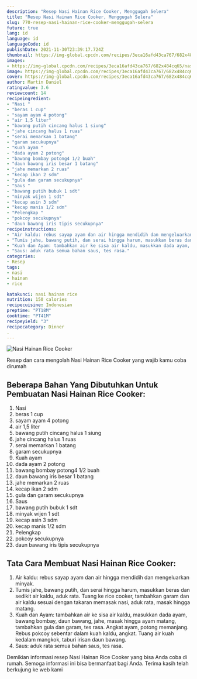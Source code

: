 ```yaml
---
description: "Resep Nasi Hainan Rice Cooker, Menggugah Selera"
title: "Resep Nasi Hainan Rice Cooker, Menggugah Selera"
slug: 770-resep-nasi-hainan-rice-cooker-menggugah-selera
future: true
lang: id
language: id
languageCode: id
publishDate: 2021-11-30T23:39:17.724Z 
thumbnail: https://img-global.cpcdn.com/recipes/3eca16afd43ca767/682x484cq65/nasi-hainan-rice-cooker-foto-resep-utama.png
images:
- https://img-global.cpcdn.com/recipes/3eca16afd43ca767/682x484cq65/nasi-hainan-rice-cooker-foto-resep-utama.png
image: https://img-global.cpcdn.com/recipes/3eca16afd43ca767/682x484cq65/nasi-hainan-rice-cooker-foto-resep-utama.png
cover: https://img-global.cpcdn.com/recipes/3eca16afd43ca767/682x484cq65/nasi-hainan-rice-cooker-foto-resep-utama.png
author: Martin Daniel
ratingvalue: 3.6
reviewcount: 14
recipeingredient:
- "Nasi "
- "beras 1 cup"
- "sayam ayam 4 potong"
- "air 1,5 liter"
- "bawang putih cincang halus 1 siung"
- "jahe cincang halus 1 ruas"
- "serai memarkan 1 batang"
- "garam secukupnya"
- "Kuah ayam "
- "dada ayam 2 potong"
- "bawang bombay potong4 1/2 buah"
- "daun bawang iris besar 1 batang"
- "jahe memarkan 2 ruas"
- "kecap ikan 2 sdm"
- "gula dan garam secukupnya"
- "Saus "
- "bawang putih bubuk 1 sdt"
- "minyak wijen 1 sdt"
- "kecap asin 3 sdm"
- "kecap manis 1/2 sdm"
- "Pelengkap "
- "pokcoy secukupnya"
- "daun bawang iris tipis secukupnya"
recipeinstructions:
- "Air kaldu: rebus sayap ayam dan air hingga mendidih dan mengeluarkan minyak."
- "Tumis jahe, bawang putih, dan serai hingga harum, masukkan beras dan sedikit air kaldu, aduk rata. Tuang ke rice cooker, tambahkan garam dan air kaldu sesuai dengan takaran memasak nasi, aduk rata, masak hingga matang."
- "Kuah dan Ayam: tambahkan air ke sisa air kaldu, masukkan dada ayam, bawang bombay, daun bawang, jahe, masak hingga ayam matang, tambahkan gula dan garam, tes rasa. Angkat ayam, potong memanjang. Rebus pokcoy sebentar dalam kuah kaldu, angkat. Tuang air kuah kedalam mangkok, taburi irisan daun bawang."
- "Saus: aduk rata semua bahan saus, tes rasa."
categories:
- Resep
tags:
- nasi
- hainan
- rice

katakunci: nasi hainan rice 
nutrition: 150 calories
recipecuisine: Indonesian
preptime: "PT18M"
cooktime: "PT41M"
recipeyield: "3"
recipecategory: Dinner
. 
---
```



![Nasi Hainan Rice Cooker](https://img-global.cpcdn.com/recipes/3eca16afd43ca767/682x484cq65/nasi-hainan-rice-cooker-foto-resep-utama.png)

Resep dan cara mengolah  Nasi Hainan Rice Cooker yang wajib kamu coba dirumah

<!--inarticleads1-->

## Beberapa Bahan Yang Dibutuhkan Untuk Pembuatan Nasi Hainan Rice Cooker:

1. Nasi 
1. beras 1 cup
1. sayam ayam 4 potong
1. air 1,5 liter
1. bawang putih cincang halus 1 siung
1. jahe cincang halus 1 ruas
1. serai memarkan 1 batang
1. garam secukupnya
1. Kuah ayam 
1. dada ayam 2 potong
1. bawang bombay potong4 1/2 buah
1. daun bawang iris besar 1 batang
1. jahe memarkan 2 ruas
1. kecap ikan 2 sdm
1. gula dan garam secukupnya
1. Saus 
1. bawang putih bubuk 1 sdt
1. minyak wijen 1 sdt
1. kecap asin 3 sdm
1. kecap manis 1/2 sdm
1. Pelengkap 
1. pokcoy secukupnya
1. daun bawang iris tipis secukupnya



<!--inarticleads2-->

## Tata Cara Membuat Nasi Hainan Rice Cooker:

1. Air kaldu: rebus sayap ayam dan air hingga mendidih dan mengeluarkan minyak.
1. Tumis jahe, bawang putih, dan serai hingga harum, masukkan beras dan sedikit air kaldu, aduk rata. Tuang ke rice cooker, tambahkan garam dan air kaldu sesuai dengan takaran memasak nasi, aduk rata, masak hingga matang.
1. Kuah dan Ayam: tambahkan air ke sisa air kaldu, masukkan dada ayam, bawang bombay, daun bawang, jahe, masak hingga ayam matang, tambahkan gula dan garam, tes rasa. Angkat ayam, potong memanjang. Rebus pokcoy sebentar dalam kuah kaldu, angkat. Tuang air kuah kedalam mangkok, taburi irisan daun bawang.
1. Saus: aduk rata semua bahan saus, tes rasa.




Demikian informasi  resep Nasi Hainan Rice Cooker   yang bisa Anda coba di rumah. Semoga informasi ini bisa bermanfaat bagi Anda. Terima kasih telah berkujung ke web kami
